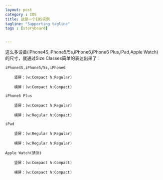```yaml
---
layout: post
category : IOS 
title: 这是一个IOS实例
tagline: "Supporting tagline"
tags : [storyboard]


---
```

这么多设备(iPhone4S,iPhone5/5s,iPhone6,iPhone6 Plus,iPad,Apple Watch)的尺寸，就通过Size Classes简单的表达出来了：

    iPhone4S,iPhone5/5s,iPhone6

        竖屏：(w:Compact h:Regular)

        横屏：(w:Compact h:Compact)

    iPhone6 Plus

        竖屏：(w:Compact h:Regular)

        横屏：(w:Regular h:Compact)

    iPad

        竖屏：(w:Regular h:Regular)

        横屏：(w:Regular h:Regular)

    Apple Watch(猜测)

        竖屏：(w:Compact h:Compact)

        横屏：(w:Compact h:Compact)


